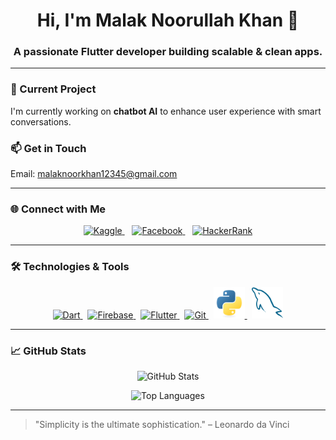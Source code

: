 <h1 align="center">Hi, I'm Malak Noorullah Khan 👋</h1>
<h3 align="center">A passionate Flutter developer building scalable & clean apps.</h3>

---

### 🔭 Current Project
I'm currently working on **chatbot AI** to enhance user experience with smart conversations.

### 📫 Get in Touch
Email: [malaknoorkhan12345@gmail.com](mailto:malaknoorkhan12345@gmail.com)

---

### 🌐 Connect with Me
<p align="center">
  <a href="https://kaggle.com/malaknoorullahkhan" target="_blank" rel="noopener">
    <img alt="Kaggle" src="https://raw.githubusercontent.com/rahuldkjain/github-profile-readme-generator/master/src/images/icons/Social/kaggle.svg" width="40" />
  </a> &nbsp;&nbsp;
  <a href="https://fb.com/malakkhan6577" target="_blank" rel="noopener">
    <img alt="Facebook" src="https://raw.githubusercontent.com/rahuldkjain/github-profile-readme-generator/master/src/images/icons/Social/facebook.svg" width="40" />
  </a> &nbsp;&nbsp;
  <a href="https://www.hackerrank.com/malaknoorkhan121" target="_blank" rel="noopener">
    <img alt="HackerRank" src="https://raw.githubusercontent.com/rahuldkjain/github-profile-readme-generator/master/src/images/icons/Social/hackerrank.svg" width="40" />
  </a>
</p>

---

### 🛠️ Technologies & Tools
<p align="center">
  <a href="https://dart.dev" target="_blank" rel="noopener">
    <img alt="Dart" src="https://www.vectorlogo.zone/logos/dartlang/dartlang-icon.svg" width="50" />
  </a> &nbsp;
  <a href="https://firebase.google.com/" target="_blank" rel="noopener">
    <img alt="Firebase" src="https://www.vectorlogo.zone/logos/firebase/firebase-icon.svg" width="50" />
  </a> &nbsp;
  <a href="https://flutter.dev" target="_blank" rel="noopener">
    <img alt="Flutter" src="https://www.vectorlogo.zone/logos/flutterio/flutterio-icon.svg" width="50" />
  </a> &nbsp;
  <a href="https://git-scm.com/" target="_blank" rel="noopener">
    <img alt="Git" src="https://www.vectorlogo.zone/logos/git-scm/git-scm-icon.svg" width="50" />
  </a> &nbsp;
  <a href="https://www.python.org" target="_blank" rel="noopener">
    <img alt="Python" src="https://raw.githubusercontent.com/devicons/devicon/master/icons/python/python-original.svg" width="50" />
  </a> &nbsp;
  <a href="https://www.mysql.com/" target="_blank" rel="noopener">
    <img alt="MySQL" src="https://raw.githubusercontent.com/devicons/devicon/master/icons/mysql/mysql-original.svg" width="50" />
  </a>
</p>

---

### 📈 GitHub Stats

<p align="center">
  <img src="https://github-readme-stats.vercel.app/api?username=DeveloperMalak&show_icons=true&theme=default&hide_border=true" alt="GitHub Stats" />
</p>

<p align="center">
  <img src="https://github-readme-stats.vercel.app/api/top-langs/?username=DeveloperMalak&layout=compact&theme=default&hide_border=true" alt="Top Languages" />
</p>

---

> "Simplicity is the ultimate sophistication." – Leonardo da Vinci

